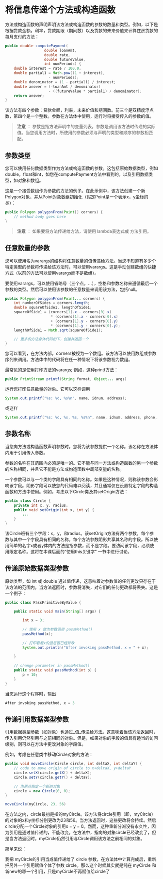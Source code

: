 # 将信息传递个方法或构造函数

方法或构造函数的声明声明该方法或构造函数的参数的数量和类型。例如，以下是根据贷款金额，利率，贷款期限（期间数）以及贷款的未来价值来计算住房贷款的每月支付的方法：

```java
public double computePayment(
                  double loanAmt,
                  double rate,
                  double futureValue,
                  int numPeriods) {
    double interest = rate / 100.0;
    double partial1 = Math.pow((1 + interest), 
                    - numPeriods);
    double denominator = (1 - partial1) / interest;
    double answer = (-loanAmt / denominator)
                    - ((futureValue * partial1) / denominator);
    return answer;
}
```
该方法有四个参数：贷款金额，利率，未来价值和期间数。前三个是双精度浮点数，第四个是一个整数。参数在方法体中使用，运行时将接受传入的参数的值。

> **注意** ： 参数是指方法声明中的变量列表。参数是调用该方法时传递的实际值。当您调用方法时，所使用的参数必须与声明的类型和顺序的参数相匹配。

## 参数类型
您可以使用任何数据类型作为方法或构造函数的参数。这包括原始数据类型，例如double，float和int，如您在computePayment方法中看到的，以及引用数据类型，如对象和数组。

这是一个接受数组作为参数的方法的例子。在此示例中，该方法创建一个新Polygon对象，并从Point对象数组初始化（假定Point是一个表示x，y坐标的类）：

```java
public Polygon polygonFrom(Point[] corners) {
    // method body goes here
}
```

> **注意** ： 如果要将方法传递给方法，请使用 lambda表达式或 方法引用。


## 任意数量的参数

您可以使用名为varargs的结构将任意数量的值传递给方法。当您不知道有多少个特定类型的参数将传递给该方法时，可以使用varargs。这是手动创建数组的快捷方式（以前的方法可以使用varargs而不是数组）。

要使用varargs，可以使用省略号（三个点，...），空格和参数名称来遵循最后一个参数的类型。然后可以使用该参数的任意数量来调用该方法，包括null。

```java
public Polygon polygonFrom(Point... corners) {
    int numberOfSides = corners.length;
    double squareOfSide1, lengthOfSide1;
    squareOfSide1 = (corners[1].x - corners[0].x)
                     * (corners[1].x - corners[0].x) 
                     + (corners[1].y - corners[0].y)
                     * (corners[1].y - corners[0].y);
    lengthOfSide1 = Math.sqrt(squareOfSide1);

    // 更多的方法身体代码如下，创建并返回一个 
}
```

您可以看到，在方法内部，corners被视为一个数组。该方法可以使用数组或参数序列来调用。方法体中的代码将在任一种情况下将该参数视为数组。

最常见的是使用打印方法的varargs; 例如，这种printf方法：

```java
public PrintStream printf(String format, Object... args)
```
运行您打印任意数量的对象。它可以这样调用

```java
System.out.printf("%s: %d, %s%n", name, idnum, address);
```

或这样

```java
System.out.printf("%s: %d, %s, %s, %s%n", name, idnum, address, phone, email);
```

## 参数名称

当您向方法或构造函数声明参数时，您将为该参数提供一个名称。该名称在方法体内用于引用传入参数。

参数的名称在其范围内必须是唯一的。它不能与同一方法或构造函数的另一个参数的名称相同，并且它不能是方法或构造函数中局部变量的名称。

一个参数可以与一个类的字段具有相同的名称。如果是这种情况，则称该参数会影响该字段。阴影字段可以使您的代码难以阅读，并且通常仅在设置特定字段的构造函数和方法中使用。例如，考虑以下Circle类及其setOrigin方法：

```java
public class Circle {
    private int x, y, radius;
    public void setOrigin(int x, int y) {
        ...
    }
}
```

该Circle班有三个字段：x，y，和radius。该setOrigin方法有两个参数，每个参数与其中一个字段具有相同的名称。每个方法参数阴影共享其名称的字段。所以使用简单的名字x或者y体内的方法是指参数，而不是字段。要访问该字段，必须使用限定名称。这将在本课后面的“使用this关键字” 一节中进行讨论。

## 传递原始数据类型参数

原始类型，如 int 或 double 通过值传递，这意味着对参数值的任何更改只存在于该方法的范围内。当方法返回时，参数将消失，对它们的任何更改都将丢失。这是一个例子：

```java
public class PassPrimitiveByValue {

    public static void main(String[] args) {
           
        int x = 3;
           
        // 使用 x 做为参数调用 passMethod() 
        passMethod(x);
           
        // 打印看看x的值是否已经修改
        System.out.println("After invoking passMethod, x = " + x);
           
    }
        
    // change parameter in passMethod()
    public static void passMethod(int p) {
        p = 10;
    }
}
```
当您运行这个程序时，输出

```java
After invoking passMethod, x = 3
```

## 传递引用数据类型参数
引用数据类型参数（如对象）也通过_值_传递给方法。这意味着当该方法返回时，传入引用仍然引用与之前相同的对象。但是，如果对象的字段的值具有适当的访问级别，则可以在方法中更改对象的字段值。

例如，考虑在任意类中移动Circle对象的方法：

```java
public void moveCircle(Circle circle, int deltaX, int deltaY) {
    // code to move origin of circle to x+deltaX, y+deltaY
    circle.setX(circle.getX() + deltaX);
    circle.setY(circle.getY() + deltaY);
        
    // 为原点指定一个新的对象
    circle = new Circle(0, 0);
}
```
```java
moveCircle(myCircle, 23, 56)
```

在方法之内，circle最初是指的myCircle。该方法将circle引用（即，myCircle）的对象的x和y坐标分别更改为23和56。当方法返回时，这些更改将会持续。然后circle分配一个Circle对象的引用x = y = 0。然而，这种重新分派没有永久性，因为引用是通过值传递的，不能改变。在方法中，指向的对象circle已经改变了，但是当方法返回时，myCircle仍然引用与Circle调用该方法之前相同的对象。

简单来说：

我把 myCircle的引用当成值传递给了 circle 参数，在方法体中计算完成后，重新把另外一个引用赋值个体了参数 circle。那么这个时候其实就是纯在 myCircle 和 新new的哪一个引用，只是myCircle不再赋值给circle了

